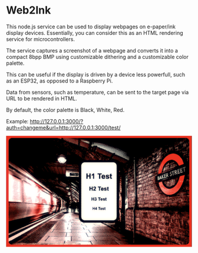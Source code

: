 # Web2Ink

This node.js service can be used to display webpages on e-paper/ink display devices.
Essentially, you can consider this as an HTML rendering service for microcontrollers.

The service captures a screenshot of a webpage and converts it into a compact 8bpp BMP using customizable dithering and a customizable color palette.

This can be useful if the display is driven by a device less powerfull, such as an ESP32, as opposed to a Raspberry Pi.

Data from sensors, such as temperature, can be sent to the target page via URL to be rendered in HTML.



By default, the color palette is Black, White, Red.

Example:
http://127.0.0.1:3000/?auth=changeme&url=http://127.0.0.1:3000/test/


<img src="screen.png">
